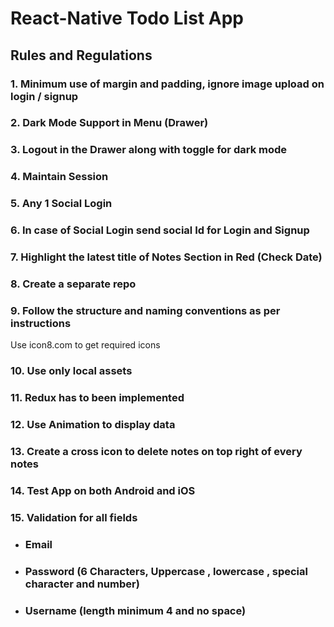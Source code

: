 # React-Native Todo List App

## Rules and Regulations

### 1. Minimum use of margin and padding, ignore image upload on login / signup

### 2. Dark Mode Support in Menu (Drawer)

### 3. Logout in the Drawer along with toggle for dark mode

### 4. Maintain Session

### 5. Any 1 Social Login

### 6. In case of Social Login send social Id for Login and Signup

### 7. Highlight the latest title of Notes Section in Red (Check Date)

### 8. Create a separate repo

### 9. Follow the structure and naming conventions as per instructions

Use icon8.com to get required icons

### 10. Use only local assets

### 11. Redux has to been implemented

### 12. Use Animation to display data

### 13. Create a cross icon to delete notes on top right of every notes

### 14. Test App on both Android and iOS

### 15. Validation for all fields

- ### Email
- ### Password (6 Characters, Uppercase , lowercase , special character and number)
- ### Username (length minimum 4 and no space)
